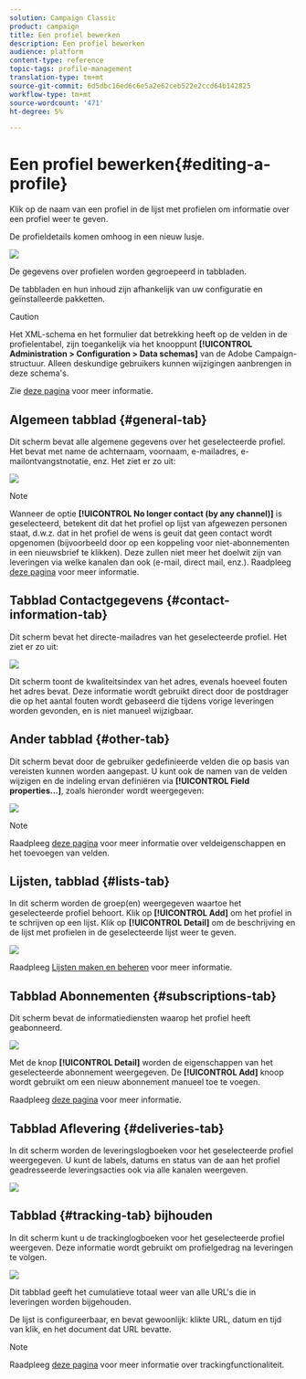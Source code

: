 ```yaml
---
solution: Campaign Classic
product: campaign
title: Een profiel bewerken
description: Een profiel bewerken
audience: platform
content-type: reference
topic-tags: profile-management
translation-type: tm+mt
source-git-commit: 6d5dbc16ed6c6e5a2e62ceb522e2ccd64b142825
workflow-type: tm+mt
source-wordcount: '471'
ht-degree: 5%

---
```



# Een profiel bewerken{#editing-a-profile}

Klik op de naam van een profiel in de lijst met profielen om informatie over een profiel weer te geven.

De profieldetails komen omhoog in een nieuw lusje.

![](assets/s_user_recipient_edit.png)

De gegevens over profielen worden gegroepeerd in tabbladen.

De tabbladen en hun inhoud zijn afhankelijk van uw configuratie en geïnstalleerde pakketten.

>[!CAUTION]
>
>Het XML-schema en het formulier dat betrekking heeft op de velden in de profielentabel, zijn toegankelijk via het knooppunt **[!UICONTROL Administration > Configuration > Data schemas]** van de Adobe Campaign-structuur. Alleen deskundige gebruikers kunnen wijzigingen aanbrengen in deze schema&#39;s.
>
>Zie [deze pagina](../../configuration/using/about-schema-edition.md) voor meer informatie.

## Algemeen tabblad {#general-tab}

Dit scherm bevat alle algemene gegevens over het geselecteerde profiel. Het bevat met name de achternaam, voornaam, e-mailadres, e-mailontvangstnotatie, enz. Het ziet er zo uit:

![](assets/s_ncs_user_profile_general_tab.png)

>[!NOTE]
>
>Wanneer de optie **[!UICONTROL No longer contact (by any channel)]** is geselecteerd, betekent dit dat het profiel op lijst van afgewezen personen staat, d.w.z. dat in het profiel de wens is geuit dat geen contact wordt opgenomen (bijvoorbeeld door op een koppeling voor niet-abonnementen in een nieuwsbrief te klikken). Deze zullen niet meer het doelwit zijn van leveringen via welke kanalen dan ook (e-mail, direct mail, enz.). Raadpleeg [deze pagina](../../delivery/using/understanding-quarantine-management.md) voor meer informatie.

## Tabblad Contactgegevens {#contact-information-tab}

Dit scherm bevat het directe-mailadres van het geselecteerde profiel. Het ziet er zo uit:

![](assets/s_ncs_user_profile_details_tab.png)

Dit scherm toont de kwaliteitsindex van het adres, evenals hoeveel fouten het adres bevat. Deze informatie wordt gebruikt direct door de postdrager die op het aantal fouten wordt gebaseerd die tijdens vorige leveringen worden gevonden, en is niet manueel wijzigbaar.

## Ander tabblad {#other-tab}

Dit scherm bevat door de gebruiker gedefinieerde velden die op basis van vereisten kunnen worden aangepast. U kunt ook de namen van de velden wijzigen en de indeling ervan definiëren via **[!UICONTROL Field properties...]**, zoals hieronder wordt weergegeven:

![](assets/s_ncs_user_profile_others_tab.png)

>[!NOTE]
>
>Raadpleeg [deze pagina](../../configuration/using/new-field-wizard.md) voor meer informatie over veldeigenschappen en het toevoegen van velden.

## Lijsten, tabblad {#lists-tab}

In dit scherm worden de groep(en) weergegeven waartoe het geselecteerde profiel behoort. Klik op **[!UICONTROL Add]** om het profiel in te schrijven op een lijst. Klik op **[!UICONTROL Detail]** om de beschrijving en de lijst met profielen in de geselecteerde lijst weer te geven.

![](assets/s_ncs_user_profile_groups_tab_details.png)

Raadpleeg [Lijsten maken en beheren](../../platform/using/creating-and-managing-lists.md) voor meer informatie.

## Tabblad Abonnementen {#subscriptions-tab}

Dit scherm bevat de informatiediensten waarop het profiel heeft geabonneerd.

![](assets/s_ncs_user_profile_subscript_tab_details.png)

Met de knop **[!UICONTROL Detail]** worden de eigenschappen van het geselecteerde abonnement weergegeven. De **[!UICONTROL Add]** knoop wordt gebruikt om een nieuw abonnement manueel toe te voegen.

Raadpleeg [deze pagina](../../delivery/using/managing-subscriptions.md) voor meer informatie.

## Tabblad Aflevering {#deliveries-tab}

In dit scherm worden de leveringslogboeken voor het geselecteerde profiel weergegeven. U kunt de labels, datums en status van de aan het profiel geadresseerde leveringsacties ook via alle kanalen weergeven.

![](assets/s_ncs_user_profile_delivery_tab.png)

## Tabblad {#tracking-tab} bijhouden

In dit scherm kunt u de trackinglogboeken voor het geselecteerde profiel weergeven. Deze informatie wordt gebruikt om profielgedrag na leveringen te volgen.

![](assets/s_ncs_user_profile_tracking_tab.png)

Dit tabblad geeft het cumulatieve totaal weer van alle URL&#39;s die in leveringen worden bijgehouden.

De lijst is configureerbaar, en bevat gewoonlijk: klikte URL, datum en tijd van klik, en het document dat URL bevatte.

>[!NOTE]
>
>Raadpleeg [deze pagina](../../delivery/using/delivery-dashboard.md) voor meer informatie over trackingfunctionaliteit.

